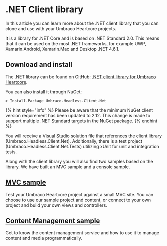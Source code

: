 # .NET Client library

In this article you can learn more about the .NET client library that you can clone and use with your Umbraco Heartcore projects.

It is a library for .NET Core and is based on .NET Standard 2.0. This means that it can be used on the most .NET frameworks, for example UWP, Xamarin.Android, Xamarin.Mac and Desktop .NET 4.6.1.

## Download and install

The .NET library can be found on GitHub: [.NET client library for Umbraco Heartcore](https://github.com/umbraco/Umbraco.Headless.Client.Net).

You can also install it through NuGet:

```
> Install-Package Umbraco.Headless.Client.Net
```

{% hint style="info" %}
Please be aware that the minimum NuGet client version requirement has been updated to 2.12. This change is made to support multiple .NET Standard targets in the NuGet package.
{% endhint %}

You will receive a Visual Studio solution file that references the client library (Umbraco.Headless.Client.Net). Additionally, there is a test project (Umbraco.Headless.Client.Net.Tests) utilizing xUnit for unit and integration tests.

Along with the client library you will also find two samples based on the library. We have built an MVC sample and a console sample.

## [MVC sample](mvc-samples.md)

Test your Umbraco Heartcore project against a small MVC site. You can choose to use our sample project and content, or connect to your own project and build your own views and controllers.

## [Content Management sample](content-management-sample.md)

Get to know the content management service and how to use it to manage content and media programmatically.

